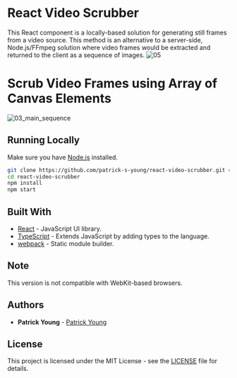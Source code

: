 # React Video Scrubber
This React component is a locally-based solution for generating still frames from a video source. This method is an alternative to a server-side, Node.js/FFmpeg solution where video frames would be extracted and returned to the client as a sequence of images.
![05](https://user-images.githubusercontent.com/42591798/90859550-4ba77f80-e33d-11ea-95fd-2c974e32865e.gif)
# Scrub Video Frames using Array of Canvas Elements
![03_main_sequence](https://user-images.githubusercontent.com/42591798/90858701-91634880-e33b-11ea-984c-b63f8655ec01.gif)
## Running Locally

Make sure you have [Node.js](http://nodejs.org/) installed.

```sh
git clone https://github.com/patrick-s-young/react-video-scrubber.git # or clone your own fork
cd react-video-scrubber
npm install
npm start
```

## Built With

* [React](https://react-cn.github.io/react/downloads.html) - JavaScript UI library.
* [TypeScript](https://www.typescriptlang.org/) - Extends JavaScript by adding types to the language.
* [webpack](https://webpack.js.org/) - Static module builder.

## Note
This version is not compatible with WebKit-based browsers.

## Authors

* **Patrick Young** - [Patrick Young](https://github.com/patrick-s-young)

## License

This project is licensed under the MIT License - see the [LICENSE](LICENSE) file for details.
